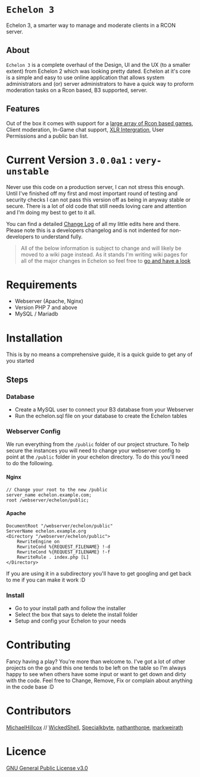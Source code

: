 # `Echelon 3`
Echelon 3, a smarter way to manage and moderate clients in a RCON server.

## About
`Echelon 3` is a complete overhaul of the Design, UI and the UX (to a smaller extent) from Echelon 2 which was looking pretty dated. Echelon at it's core is a simple and easy to use online application that allows system administrators and (or) server administrators to have a quick way to proform moderation tasks on a Rcon based, B3 supported, server. 

## Features
Out of the box it comes with support for a [large array of Rcon based games](https://github.com/MichaelHillcox/Echelon/wiki/Supported-Games), Client moderation, In-Game chat support, [XLR Intergration](http://www.xlrstats.com/), User Permissions and a public ban list.

# Current Version `3.0.0a1` : `very-unstable`
Never use this code on a production server, I can not stress this enough. Until I've finished off my first and most important round of testing and security checks I can not pass this version off as being in anyway stable or secure. There is a lot of old code that still needs loving care and attention and I'm doing my best to get to it all.

You can find a detailed [Change Log](CHANGELOG.md) of all my little edits here and there. Please note this is a developers changelog and is not indented for non-developers to understand fully. 

> All of the below information is subject to change and will likely be moved to a wiki page instead. As it stands I'm writing wiki pages for all of the major changes in Echelon so feel free to [go and have a look](https://github.com/MichaelHillcox/Echelon/wiki)

# Requirements
- Webserver (Apache, Nginx)
- Version PHP 7 and above 
- MySQL / Mariadb

# Installation
This is by no means a comprehensive guide, it is a quick guide to get any of you started

## Steps
### Database
- Create a MySQL user to connect your B3 database from your Webserver
- Run the echelon.sql file on your database to create the Echelon tables

### Webserver Config
We run everything from the `/public` folder of our project structure. To help secure the instances you will need to change your webserver config to point at the `/public` folder in your echelon directory. To do this you'll need to do the following.

#### Nginx
```
// Change your root to the new /public 
server_name echelon.example.com;
root /webserver/echelon/public;
```

#### Apache
```
DocumentRoot "/webserver/echelon/public"
ServerName echelon.example.org
<Directory "/webserver/echelon/public">
    RewriteEngine on
    RewriteCond %{REQUEST_FILENAME} !-d
    RewriteCond %{REQUEST_FILENAME} !-f
    RewriteRule . index.php [L]
</Directory>
```

If you are using it in a subdirectory you'll have to get googling and get back to me if you can make it work :D

### Install
- Go to your install path and follow the installer
- Select the box that says to delete the install folder
- Setup and config your Echelon to your needs

# Contributing
Fancy having a play? You're more than welcome to. I've got a lot of other projects on the go and this one tends to be left on the table so I'm always happy to see when others have some input or want to get down and dirty with the code. Feel free to Change, Remove, Fix or complain about anything in the code base :D

# Contributors
[MichaelHillcox](https://github.com/MichaelHillcox) // 
[WickedShell](https://github.com/WickedShell),
[Specialkbyte](https://github.com/Specialkbyte),
[nathanthorpe](https://github.com/nathanthorpe),
[markweirath](https://github.com/markweirath)

# Licence 
[GNU General Public License v3.0](https://github.com/MichaelHillcox/Echelon/blob/master/LICENSE)